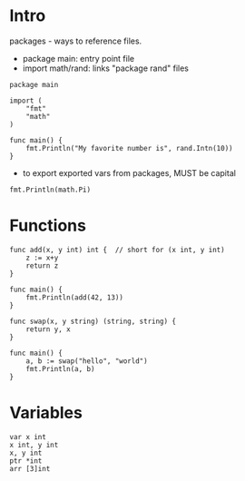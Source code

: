 # Intro
packages - ways to reference files. 
- package main: entry point file
- import math/rand: links "package rand" files 
```
package main

import (
	"fmt"
	"math"
)

func main() {
	fmt.Println("My favorite number is", rand.Intn(10))
}
```
- to export exported vars from packages, MUST be capital
```
fmt.Println(math.Pi)
```


# Functions
```
func add(x, y int) int {  // short for (x int, y int)
	z := x+y
	return z
}

func main() {
	fmt.Println(add(42, 13))
}

```

```
func swap(x, y string) (string, string) {
	return y, x
}

func main() {
	a, b := swap("hello", "world")
	fmt.Println(a, b)
}
```
# Variables
```
var x int
x int, y int
x, y int
ptr *int
arr [3]int
```